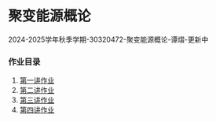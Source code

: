 # 聚变能源概论

2024-2025学年秋季学期-30320472-聚变能源概论-谭熠-更新中

### 作业目录

1. [第一讲作业](week1/main.tex)
2. [第二讲作业](week2/main.tex)
3. [第三讲作业](week3/main.tex)
4. [第四讲作业](week5/main.tex)

